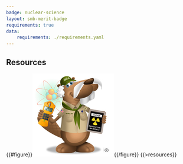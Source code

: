 ```yaml
---
badge: nuclear-science
layout: smb-merit-badge
requirements: true
data:
    requirements: ./requirements.yaml
---
```


## Resources

{{#figure}}<img src="nuclear-science-bucky.jpg" class="W(100%)" />{{/figure}}
{{>resources}}
